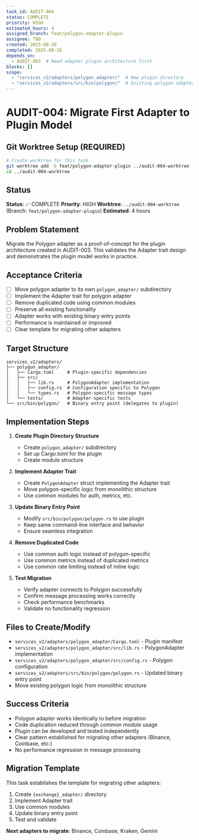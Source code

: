 ```yaml
---
task_id: AUDIT-004
status: COMPLETE
priority: HIGH
estimated_hours: 4
assigned_branch: feat/polygon-adapter-plugin
assignee: TBD
created: 2025-08-26
completed: 2025-08-26
depends_on:
  - AUDIT-003  # Need adapter plugin architecture first
blocks: []
scope:
  - "services_v2/adapters/polygon_adapter/"  # New plugin directory
  - "services_v2/adapters/src/bin/polygon/"  # Existing polygon adapter
---
```


# AUDIT-004: Migrate First Adapter to Plugin Model

## Git Worktree Setup (REQUIRED)
```bash
# Create worktree for this task
git worktree add -b feat/polygon-adapter-plugin ../audit-004-worktree
cd ../audit-004-worktree
```

## Status
**Status**: ✅ COMPLETE
**Priority**: HIGH
**Worktree**: `../audit-004-worktree` (Branch: `feat/polygon-adapter-plugin`)
**Estimated**: 4 hours

## Problem Statement
Migrate the Polygon adapter as a proof-of-concept for the plugin architecture created in AUDIT-003. This validates the Adapter trait design and demonstrates the plugin model works in practice.

## Acceptance Criteria
- [ ] Move polygon adapter to its own `polygon_adapter/` subdirectory
- [ ] Implement the Adapter trait for polygon adapter
- [ ] Remove duplicated code using common modules
- [ ] Preserve all existing functionality
- [ ] Adapter works with existing binary entry points
- [ ] Performance is maintained or improved
- [ ] Clear template for migrating other adapters

## Target Structure
```
services_v2/adapters/
├── polygon_adapter/
│   ├── Cargo.toml     # Plugin-specific dependencies
│   ├── src/
│   │   ├── lib.rs     # PolygonAdapter implementation
│   │   ├── config.rs  # Configuration specific to Polygon
│   │   └── types.rs   # Polygon-specific message types
│   └── tests/         # Adapter-specific tests
└── src/bin/polygon/   # Binary entry point (delegates to plugin)
```

## Implementation Steps
1. **Create Plugin Directory Structure**
   - Create `polygon_adapter/` subdirectory
   - Set up Cargo.toml for the plugin
   - Create module structure

2. **Implement Adapter Trait**
   - Create `PolygonAdapter` struct implementing the Adapter trait
   - Move polygon-specific logic from monolithic structure
   - Use common modules for auth, metrics, etc.

3. **Update Binary Entry Point**
   - Modify `src/bin/polygon/polygon.rs` to use plugin
   - Keep same command-line interface and behavior
   - Ensure seamless integration

4. **Remove Duplicated Code**
   - Use common auth logic instead of polygon-specific
   - Use common metrics instead of duplicated metrics
   - Use common rate limiting instead of inline logic

5. **Test Migration**
   - Verify adapter connects to Polygon successfully
   - Confirm message processing works correctly
   - Check performance benchmarks
   - Validate no functionality regression

## Files to Create/Modify
- `services_v2/adapters/polygon_adapter/Cargo.toml` - Plugin manifest
- `services_v2/adapters/polygon_adapter/src/lib.rs` - PolygonAdapter implementation
- `services_v2/adapters/polygon_adapter/src/config.rs` - Polygon configuration
- `services_v2/adapters/src/bin/polygon/polygon.rs` - Updated binary entry point
- Move existing polygon logic from monolithic structure

## Success Criteria
- Polygon adapter works identically to before migration
- Code duplication reduced through common module usage
- Plugin can be developed and tested independently
- Clear pattern established for migrating other adapters (Binance, Coinbase, etc.)
- No performance regression in message processing

## Migration Template
This task establishes the template for migrating other adapters:
1. Create `{exchange}_adapter/` directory
2. Implement Adapter trait
3. Use common modules
4. Update binary entry point
5. Test and validate

**Next adapters to migrate**: Binance, Coinbase, Kraken, Gemini
